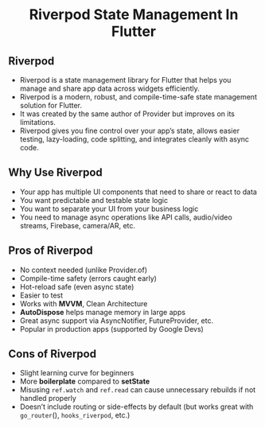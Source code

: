 # <p align="center"> Riverpod State Management In Flutter </p>

## Riverpod
- Riverpod is a state management library for Flutter that helps you manage and share app data across widgets efficiently.
- Riverpod is a modern, robust, and compile-time-safe state management solution for Flutter. 
- It was created by the same author of Provider but improves on its limitations. 
- Riverpod gives you fine control over your app’s state, allows easier testing, lazy-loading, code splitting, and integrates cleanly with async code.

## Why Use Riverpod
- Your app has multiple UI components that need to share or react to data
- You want predictable and testable state logic
- You want to separate your UI from your business logic
- You need to manage async operations like API calls, audio/video streams, Firebase, camera/AR, etc.

## Pros of Riverpod
- No context needed (unlike Provider.of)
- Compile-time safety (errors caught early)
- Hot-reload safe (even async state)
- Easier to test
- Works with **MVVM**, Clean Architecture
- **AutoDispose** helps manage memory in large apps
- Great async support via AsyncNotifier, FutureProvider, etc.
- Popular in production apps (supported by Google Devs)

## Cons of Riverpod
- Slight learning curve for beginners
- More **boilerplate** compared to **setState**
- Misusing `ref.watch` and `ref.read` can cause unnecessary rebuilds if not handled properly
- Doesn’t include routing or side-effects by default (but works great with `go_router`(), `hooks_riverpod`, etc.)
